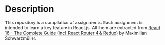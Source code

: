 # Description
This repository is a compilation of assignments. Each assignment is intended to learn a key feature in React.js. All them are extracted from [React 16 - The Complete Guide (incl. React Router 4 & Redux)](https://www.udemy.com/react-the-complete-guide-incl-redux) by Maximilian Schwarzmüller.